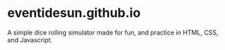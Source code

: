# eventidesun.github.io
A simple dice rolling simulator made for fun, and practice in HTML, CSS, and Javascript. 
